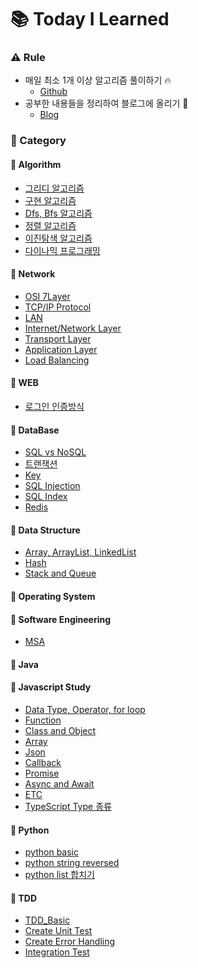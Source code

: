 # :books: Today I Learned

### :warning: Rule
- 매일 최소 1개 이상 알고리즘 풀이하기 :fire:
  - [Github](https://github.com/choidoorim/Algorithm)
- 공부한 내용들을 정리하여 블로그에 올리기 :memo:
  - [Blog](https://choidr.tistory.com/)

### :open_file_folder: Category
#### :pushpin: Algorithm
- [그리디 알고리즘](https://github.com/choidoorim/TIL/blob/main/Algorithm/20210615_Greedy.md)
- [구현 알고리즘](https://github.com/choidoorim/TIL/blob/main/Algorithm/20210617_implement.md)
- [Dfs, Bfs 알고리즘](https://github.com/choidoorim/TIL/blob/main/Algorithm/20210620_DfsBfs.md)
- [정렬 알고리즘](https://github.com/choidoorim/TIL/blob/main/Algorithm/20210621_sort.md)
- [이진탐색 알고리즘](https://github.com/choidoorim/TIL/blob/main/Algorithm/20210621_sort.md)
- [다이나믹 프로그래밍](https://github.com/choidoorim/TIL/blob/main/Algorithm/20210824_Dynamic.md)

#### :pushpin: Network
- [OSI 7Layer](https://github.com/choidoorim/TIL/blob/main/CS/Network/20210810_OSI7.md)
- [TCP/IP Protocol](https://github.com/choidoorim/TIL/blob/main/CS/Network/20210814_TCPIP.md)
- [LAN](https://github.com/choidoorim/TIL/blob/main/CS/Network/20210815-LAN.md)
- [Internet/Network Layer](https://github.com/choidoorim/TIL/blob/main/CS/Network/20210817_Network.md)
- [Transport Layer](https://github.com/choidoorim/TIL/blob/main/CS/Network/20210823_transport.md)
- [Application Layer](https://github.com/choidoorim/TIL/blob/main/CS/Network/20210824_application.md)
- [Load Balancing]()

#### :pushpin: WEB
- [로그인 인증방식](https://github.com/choidoorim/TIL/blob/main/WEB/20210901_Login_AuthenticationMethods.md)

#### :pushpin: DataBase
- [SQL vs NoSQL](https://github.com/choidoorim/TIL/blob/main/CS/DataBase/20210902_SQLNoSQL.md)
- [트랜잭션](https://github.com/choidoorim/TIL/blob/main/CS/DataBase/20210905_Transaction.md)
- [Key](https://github.com/choidoorim/TIL/blob/main/CS/DataBase/20210907_Key.md)
- [SQL Injection](https://github.com/choidoorim/TIL/blob/main/CS/DataBase/20210910_SQLinjection.md)
- [SQL Index](https://github.com/choidoorim/TIL/blob/main/CS/DataBase/20210910_Index.md)
- [Redis](https://github.com/choidoorim/TIL/blob/main/CS/DataBase/20210910_Redis.md)

#### :pushpin: Data Structure
- [Array, ArrayList, LinkedList](https://github.com/choidoorim/TIL/blob/main/CS/Data%20Structure/20210921_Array.md)
- [Hash](https://github.com/choidoorim/TIL/blob/main/CS/Data%20Structure/20210923_Hash.md)
- [Stack and Queue]()

#### :pushpin: Operating System

#### :pushpin: Software Engineering
- [MSA](https://github.com/choidoorim/TIL/blob/main/SoftwareEngineering/20210915_MSA.md)

#### :pushpin: Java

#### :pushpin: Javascript Study
- [Data Type, Operator, for loop](https://github.com/choidoorim/TIL/blob/main/Language/Javascript/20210718_Operator.md)
- [Function](https://github.com/choidoorim/TIL/blob/main/Language/Javascript/20210719_Function.md)
- [Class and Object](https://github.com/choidoorim/TIL/blob/main/Language/Javascript/20210720_ClassObject.md)
- [Array](https://github.com/choidoorim/TIL/blob/main/Language/Javascript/20210721_Array.md)
- [Json](https://github.com/choidoorim/TIL/blob/main/Language/Javascript/20210722_Json.md)
- [Callback](https://github.com/choidoorim/TIL/blob/main/Language/Javascript/20210723_Callback.md)
- [Promise](https://github.com/choidoorim/TIL/blob/main/Language/Javascript/20210724_Promise.md)
- [Async and Await](https://github.com/choidoorim/TIL/blob/main/Language/Javascript/20210724_AsyncAwait.md)
- [ETC](https://github.com/choidoorim/TIL/blob/main/Language/Javascript/20210731_ETC.md)
- [TypeScript Type 종류]()

#### :pushpin: Python
- [python basic](https://github.com/choidoorim/TIL/blob/main/Language/Python/20210916_basic.md)
- [python string reversed](https://github.com/choidoorim/TIL/blob/main/Language/Python/20210922_stringReversed.md)
- [python list 합치기](https://github.com/choidoorim/TIL/blob/main/Language/Python/20210923_listSum.md)

#### :pushpin: TDD
- [TDD_Basic](https://github.com/choidoorim/TIL/blob/main/TDD/20210728.md)
- [Create Unit Test](https://github.com/choidoorim/TIL/blob/main/TDD/20210803.md)
- [Create Error Handling](https://github.com/choidoorim/TIL/blob/main/TDD/20210805.md)
- [Integration Test](https://github.com/choidoorim/TIL/blob/main/TDD/20210806.md)
